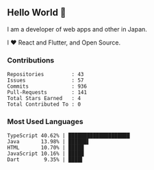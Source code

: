 ## Hello World 👋

I am a developer of web apps and other in Japan.

I ❤️ React and Flutter, and Open Source.

### Contributions

    Repositories         : 43
    Issues               : 57
    Commits              : 936
    Pull-Requests        : 141
    Total Stars Earned   : 4
    Total Contributed To : 0

### Most Used Languages

    TypeScript 40.62% | ████████████████████
    Java       13.98% | ██████▌
    HTML       10.70% | █████
    JavaScript 10.16% | █████
    Dart        9.35% | ████▌
